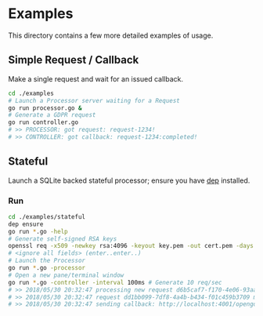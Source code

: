 # Examples

This directory contains a few more detailed examples of usage.

## Simple Request / Callback

Make a single request and wait for an issued callback.

```bash
cd ./examples
# Launch a Processor server waiting for a Request
go run processor.go &
# Generate a GDPR request
go run controller.go
# >> PROCESSOR: got request: request-1234! 
# >> CONTROLLER: got callback: request-1234:completed!
```

## Stateful

Launch a SQLite backed stateful processor; ensure you have [dep](https://github.com/golang/dep) installed.

### Run

```bash
cd ./examples/stateful
dep ensure
go run *.go -help
# Generate self-signed RSA keys
openssl req -x509 -newkey rsa:4096 -keyout key.pem -out cert.pem -days 365 -nodes
# <ignore all fields> (enter..enter..)
# Launch the Processor
go run *.go -processor
# Open a new pane/terminal window
go run *.go -controller -interval 100ms # Generate 10 req/sec
# >> 2018/05/30 20:32:47 processing new request d6b5caf7-f170-4e06-93aa-2cbbb863bd09
# >> 2018/05/30 20:32:47 request dd1bb099-7df8-4a4b-b434-f01c459b3709 marked as completed 
# >> 2018/05/30 20:32:47 sending callback: http://localhost:4001/opengdpr_callbacks
```
